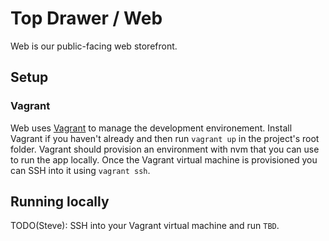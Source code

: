 # Top Drawer / Web
Web is our public-facing web storefront.

## Setup
### Vagrant
Web uses [Vagrant](https://www.vagrantup.com/) to manage the development environement.  Install Vagrant if you haven't already and then run `vagrant up` in the project's root folder.  Vagrant should provision an environment with nvm that you can use to run the app locally.  Once the Vagrant virtual machine is provisioned you can SSH into it using `vagrant ssh`.

## Running locally
TODO(Steve): SSH into your Vagrant virtual machine and run `TBD`.